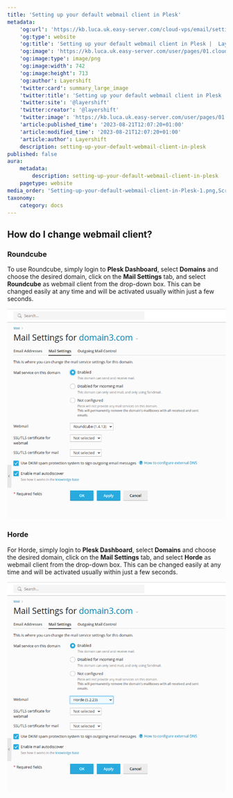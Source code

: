 ```yaml
---
title: 'Setting up your default webmail client in Plesk'
metadata:
    'og:url': 'https://kb.luca.uk.easy-server.com/cloud-vps/email/setting-up-your-default-webmail-client-in-plesk'
    'og:type': website
    'og:title': 'Setting up your default webmail client in Plesk |  Layershift KB'
    'og:image': 'https://kb.luca.uk.easy-server.com/user/pages/01.cloud-vps/03.email/10.setting-up-your-default-webmail-client-in-plesk/Setting-up-your-default-webmail-client-in-Plesk-1.png'
    'og:image:type': image/png
    'og:image:width': 742
    'og:image:height': 713
    'og:author': Layershift
    'twitter:card': summary_large_image
    'twitter:title': 'Setting up your default webmail client in Plesk |  Layershift KB'
    'twitter:site': '@layershift'
    'twitter:creator': '@layershift'
    'twitter:image': 'https://kb.luca.uk.easy-server.com/user/pages/01.cloud-vps/03.email/10.setting-up-your-default-webmail-client-in-plesk/Setting-up-your-default-webmail-client-in-Plesk-1.png'
    'article:published_time': '2023-08-21T12:07:20+01:00'
    'article:modified_time': '2023-08-21T12:07:20+01:00'
    'article:author': Layershift
    description: setting-up-your-default-webmail-client-in-plesk
published: false
aura:
    metadata:
        description: setting-up-your-default-webmail-client-in-plesk
    pagetype: website
media_order: 'Setting-up-your-default-webmail-client-in-Plesk-1.png,Screenshot from 2023-08-21 14-06-42.png'
taxonomy:
    category: docs
---
```


## How do I change webmail client?

### Roundcube

To use Roundcube, simply login to **Plesk Dashboard**, select **Domains** and choose the desired domain, click on the **Mail Settings** tab, and select **Roundcube** as webmail client from the drop-down box. This can be changed easily at any time and will be activated usually within just a few seconds.

![Setting-up-your-default-webmail-client-in-Plesk-1](Setting-up-your-default-webmail-client-in-Plesk-1.png "Setting-up-your-default-webmail-client-in-Plesk-1")

### Horde

For Horde, simply login to **Plesk Dashboard**, select **Domains** and choose the desired domain, click on the **Mail Settings** tab, and select **Horde** as webmail client from the drop-down box. This can be changed easily at any time and will be activated usually within just a few seconds.

![Setting-up-your-default-webmail-client-in-Plesk-2](Setting-up-your-default-webmail-client-in-Plesk-2.png "Setting-up-your-default-webmail-client-in-Plesk-2")